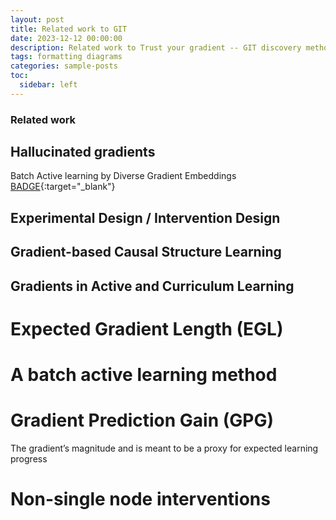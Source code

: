 ```yaml
---
layout: post
title: Related work to GIT
date: 2023-12-12 00:00:00
description: Related work to Trust your gradient -- GIT discovery method 
tags: formatting diagrams
categories: sample-posts
toc:
  sidebar: left
---
```


### Related work

## Hallucinated gradients

Batch Active learning by Diverse Gradient Embeddings [BADGE](https://arxiv.org/pdf/1906.03671v2.pdf){:target="_blank"}

## Experimental Design / Intervention Design

## Gradient-based Causal Structure Learning

## Gradients in Active and Curriculum Learning

# Expected Gradient Length (EGL)
# A batch active learning method
# Gradient Prediction Gain (GPG)

The gradient’s magnitude and is meant to be a proxy for expected learning progress

# Non-single node interventions



